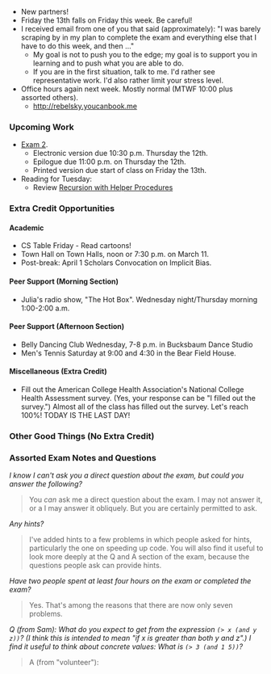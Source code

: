 * New partners!
* Friday the 13th falls on Friday this week.  Be careful!
* I received email from one of you that said (approximately): "I was barely 
  scraping by in my plan to complete the exam and everything else that I 
  have to do this week, and then ..."
    * My goal is not to push you to the edge; my goal is to support you
      in learning and to push what you are able to do.
    * If you are in the first situation, talk to me.  I'd rather see
      representative work.  I'd also rather limit your stress level.
* Office hours again next week.  Mostly normal (MTWF 10:00 plus assorted
  others).
    * <http://rebelsky.youcanbook.me>

### Upcoming Work

* [Exam 2](../assignments/exam.02.html).
    * Electronic version due 10:30 p.m. Thursday the 12th.
    * Epilogue due 11:00 p.m. on Thursday the 12th.
    * Printed version due start of class on Friday the 13th.
* Reading for Tuesday: 
    * Review [Recursion with Helper Procedures](../readings/helper-recursion-reading.html)

### Extra Credit Opportunities

#### Academic 

* CS Table Friday - Read cartoons!
* Town Hall on Town Halls, noon or 7:30 p.m. on March 11.
* Post-break: April 1 Scholars Convocation on Implicit Bias.

#### Peer Support (Morning Section)

* Julia's radio show, "The Hot Box".  Wednesday night/Thursday morning 
  1:00-2:00 a.m.  

#### Peer Support (Afternoon Section)

* Belly Dancing Club Wednesday, 7-8 p.m. in Bucksbaum Dance Studio
* Men's Tennis Saturday at 9:00 and 4:30 in the Bear Field House.

#### Miscellaneous (Extra Credit)

* Fill out the American College Health Association's National College Health
  Assessment survey.  (Yes, your response can be "I filled out the survey.")
  Almost all of the class has filled out the survey.  Let's reach 100%!
  TODAY IS THE LAST DAY!

### Other Good Things (No Extra Credit)

### Assorted Exam Notes and Questions

_I know I can't ask you a direct question about the exam, but could you
 answer the following?_

> You *can* ask me a direct question about the exam.  I may not answer it,
  or a I may answer it obliquely.  But you are certainly permitted to ask.

_Any hints?_

> I've added hints to a few problems in which people asked for hints,
  particularly the one on speeding up code.  You will also find it useful
  to look more deeply at the Q and A section of the exam, because the 
  questions people ask can provide hints.

_Have two people spent at least four hours on the exam or completed the exam?_

> Yes.  That's among the reasons that there are now only seven problems.

_Q (from Sam): What do you expect to get from the expression `(> x (and y z))`?
 (I think this is intended to mean "if x is greater than both y and z".)
 I find it useful to think about concrete values: What is `(> 3 (and 1 5))`?_

> A (from "volunteer"): 

